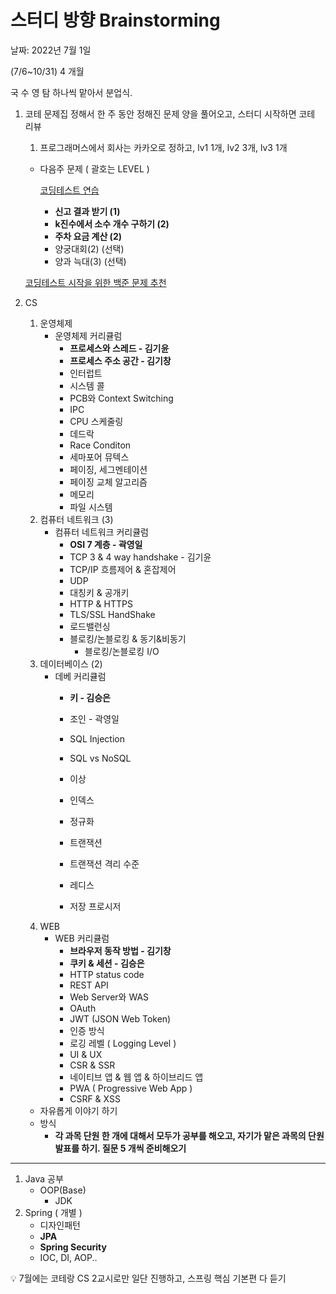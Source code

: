 # 스터디 방향 Brainstorming

날짜: 2022년 7월 1일

(7/6~10/31) 4 개월

국 수 영 탐 하나씩 맡아서 분업식.

1. 코테 문제집 정해서 한 주 동안 정해진 문제 양을 풀어오고, 스터디 시작하면 코테 리뷰
    1. 프로그래머스에서 회사는 카카오로 정하고, lv1 1개, lv2 3개, lv3 1개
    - 다음주 문제 ( 괄호는 LEVEL )
        
        [코딩테스트 연습](https://programmers.co.kr/learn/challenges?tab=all_challenges)
        
        - **신고 결과 받기 (1)**
        - **k진수에서 소수 개수 구하기 (2)**
        - **주차 요금 계산 (2)**
        - 양궁대회(2) (선택)
        - 양과 늑대(3) (선택)
    
    [코딩테스트 시작을 위한 백준 문제 추천](https://covenant.tistory.com/234)
    
2. CS 
    1. 운영체제
        - 운영체제 커리큘럼
            - **프로세스와 스레드 - 김기윤**
            - **프로세스 주소 공간 - 김기창**
            - 인터럽트
            - 시스템 콜
            - PCB와 Context Switching
            - IPC
            - CPU 스케줄링
            - 데드락
            - Race Conditon
            - 세마포어 뮤텍스
            - 페이징, 세그멘테이션
            - 페이징 교체 알고리즘
            - 메모리
            - 파일 시스템
    2. 컴퓨터 네트워크 (3)
        - 컴퓨터 네트워크 커리큘럼
            - **OSI 7 계층 - 곽영일**
            - TCP 3 & 4 way handshake - 김기윤
            - TCP/IP 흐름제어 & 혼잡제어
            - UDP
            - 대칭키 & 공개키
            - HTTP & HTTPS
            - TLS/SSL HandShake
            - 로드밸런싱
            - 블로킹/논블로킹 & 동기&비동기
                - 블로킹/논블로킹 I/O
    3. 데이터베이스 (2)
        - 데베 커리큘럼
            - **키 - 김승은**
            - 조인 - 곽영일
            - SQL Injection
            - SQL vs NoSQL
            - 이상
            - 인덱스
            - 정규화
            - 트랜잭션
            
            - 트랜잭션 격리 수준
            - 레디스
            - 저장 프로시저
    4. WEB 
        - WEB 커리큘럼
            - **브라우저 동작 방법 - 김기창**
            - **쿠키 & 세션 - 김승은**
            - HTTP status code
            - REST API
            - Web Server와 WAS
            - OAuth
            - JWT (JSON Web Token)
            - 인증 방식
            - 로깅 레벨 ( Logging Level )
            - UI & UX
            - CSR & SSR
            - 네이티브 앱 & 웹 앱 & 하이브리드 앱
            - PWA ( Progressive Web App )
            - CSRF & XSS
    - 자유롭게 이야기 하기
    - 방식
        - **각 과목 단원 한 개에 대해서 모두가 공부를 해오고, 자기가 맡은 과목의 단원 발표를 하기. 질문 5 개씩 준비해오기**

---

1. Java 공부
    - OOP(Base)
        - JDK
2. Spring ( 개별 )
    - 디자인패턴
    - **JPA**
    - **Spring Security**
    - IOC, DI, AOP..

<aside>
💡 7월에는 코테랑 CS 2교시로만 일단 진행하고, 스프링 핵심 기본편 다 듣기

</aside>